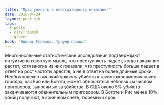 ```yaml
---
title: "Преступность и неотвратимость наказания"
date: 2016-04-24
layout: post.njk
tags:
  - posts
  - cityTriumph
  - glazer
book: "Эдвард Глейзер. Триумф города"
---
```


Многочисленные статистические исследования подтверждают интуитивно понятную мысль, что преступность падает, когда наказание растет, хотя многие из них показали, что преступность больше падает в ответ на рост частоты арестов, а не в ответ на более длинные сроки. Необыкновенно высокий уровень убийств в таких южноамериканских городах, как Рио или Богота, может объясняться небольшим числом приговоров, выносимых за убийства. В США около 5% убийств заканчиваются обвинительным приговором. В Боготе и Рио менее 10% убийц получают, в конечном счете, тюремный срок.
